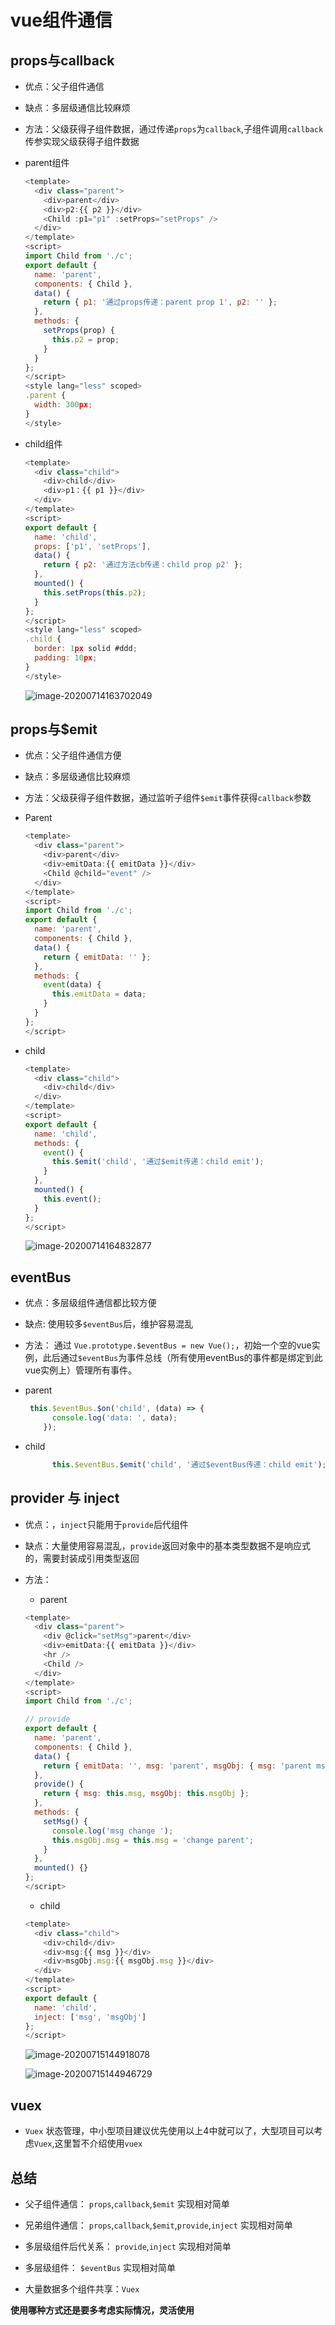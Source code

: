# vue组件通信



## props与callback

- 优点：父子组件通信

- 缺点：多层级通信比较麻烦

- 方法：父级获得子组件数据，通过传递`props`为`callback`,子组件调用`callback`传参实现父级获得子组件数据

- parent组件

  ````js
  <template>
    <div class="parent">
      <div>parent</div>
      <div>p2:{{ p2 }}</div>
      <Child :p1="p1" :setProps="setProps" />
    </div>
  </template>
  <script>
  import Child from './c';
  export default {
    name: 'parent',
    components: { Child },
    data() {
      return { p1: '通过props传递：parent prop 1', p2: '' };
    },
    methods: {
      setProps(prop) {
        this.p2 = prop;
      }
    }
  };
  </script>
  <style lang="less" scoped>
  .parent {
    width: 300px;
  }
  </style>
  ````

  

- child组件

  ```js
  <template>
    <div class="child">
      <div>child</div>
      <div>p1：{{ p1 }}</div>
    </div>
  </template>
  <script>
  export default {
    name: 'child',
    props: ['p1', 'setProps'],
    data() {
      return { p2: '通过方法cb传递：child prop p2' };
    },
    mounted() {
      this.setProps(this.p2);
    }
  };
  </script>
  <style lang="less" scoped>
  .child {
    border: 1px solid #ddd;
    padding: 10px;
  }
  </style>
  ```

  <img src="image-20200714163702049.png" alt="image-20200714163702049" />



## props与$emit 

- 优点：父子组件通信方便

- 缺点：多层级通信比较麻烦

- 方法：父级获得子组件数据，通过监听子组件`$emit`事件获得`callback`参数

- Parent 

  ````js
  <template>
    <div class="parent">
      <div>parent</div>
      <div>emitData:{{ emitData }}</div>
      <Child @child="event" />
    </div>
  </template>
  <script>
  import Child from './c';
  export default {
    name: 'parent',
    components: { Child },
    data() {
      return { emitData: '' };
    },
    methods: {
      event(data) {
        this.emitData = data;
      }
    }
  };
  </script>
  ````

- child

  ````js
  <template>
    <div class="child">
      <div>child</div>
    </div>
  </template>
  <script>
  export default {
    name: 'child',
    methods: {
      event() {
        this.$emit('child', '通过$emit传递：child emit');
      }
    },
    mounted() {
      this.event();
    }
  };
  </script>
  ````

  ![image-20200714164832877](./image-20200714164832877.png)

## eventBus

- 优点：多层级组件通信都比较方便
- 缺点:  使用较多`$eventBus`后，维护容易混乱
- 方法： 通过 `Vue.prototype.$eventBus = new Vue();`，初始一个空的vue实例，此后通过`$eventBus`为事件总线（所有使用eventBus的事件都是绑定到此vue实例上）管理所有事件。

- parent

  ```js
   this.$eventBus.$on('child', (data) => {
        console.log('data: ', data);
      });
  ```

- child

  ```js
        this.$eventBus.$emit('child', '通过$eventBus传递：child emit');
  ```

  

## provider 与 inject

- 优点：，`inject`只能用于`provide`后代组件

- 缺点：大量使用容易混乱，`provide`返回对象中的基本类型数据不是响应式的，需要封装成引用类型返回

- 方法：

  - parent

  ```js
  <template>
    <div class="parent">
      <div @click="setMsg">parent</div>
      <div>emitData:{{ emitData }}</div>
      <hr />
      <Child />
    </div>
  </template>
  <script>
  import Child from './c';
  
  // provide
  export default {
    name: 'parent',
    components: { Child },
    data() {
      return { emitData: '', msg: 'parent', msgObj: { msg: 'parent msgObj' } };
    },
    provide() {
      return { msg: this.msg, msgObj: this.msgObj };
    },
    methods: {
      setMsg() {
        console.log('msg change ');
        this.msgObj.msg = this.msg = 'change parent';
      }
    },
    mounted() {}
  };
  </script>
  ```

  - child

  ```js
  <template>
    <div class="child">
      <div>child</div>
      <div>msg:{{ msg }}</div>
      <div>msgObj.msg:{{ msgObj.msg }}</div>
    </div>
  </template>
  <script>
  export default {
    name: 'child',
    inject: ['msg', 'msgObj']
  };
  </script>
  ```

  ![image-20200715144918078](/Users/mhc/work/FENotes/vue/vue组件通信/image-20200715144918078.png)

  ![image-20200715144946729](/Users/mhc/work/FENotes/vue/vue组件通信/image-20200715144946729.png)

## vuex

- `Vuex` 状态管理，中小型项目建议优先使用以上4中就可以了，大型项目可以考虑`Vuex`,这里暂不介绍使用`vuex`



## 总结

- 父子组件通信： `props`,`callback`,`$emit` 实现相对简单

- 兄弟组件通信： `props`,`callback`,`$emit`,`provide`,`inject` 实现相对简单

- 多层级组件后代关系： `provide`,`inject` 实现相对简单

- 多层级组件： `$eventBus` 实现相对简单

- 大量数据多个组件共享：`Vuex`

**使用哪种方式还是要多考虑实际情况，灵活使用**

